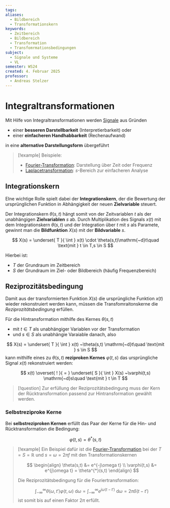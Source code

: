 ```yaml
---
tags: 
aliases:
  - Bildbereich
  - Transformationskern
keywords:
  - Zeitbereich
  - Bildbereich
  - Transformation
  - Transfomrmationsbedingungen
subject:
  - Signale und Systeme
  - VL
semester: WS24
created: 4. Februar 2025
professor:
  - Andreas Stelzer
---
```

 

# Integraltransformationen

Mit Hilfe von Integraltransformationen werden [Signale](Signale.md) aus Gründen 
- einer **besseren Darstellbarkeit** (Interpretierbarkeit) oder 
- einer **einfacheren Handhabbarkeit** (Rechenaufwand) 

in eine **alternative Darstellungsform** übergeführt

> [!example] Beispiele:
> - [Fourier-Transformation](Fourier-Transformation.md): Darstellung über Zeit oder Frequenz
> - [Laplacetransformation](Laplacetransformation.md): $s$-Bereich zur einfacheren Analyse

## Integrationskern

EIne wichtige Rolle spielt dabei der **Integrationskern**, der die Bewertung der ursprünglichen Funktion in Abhängigkeit der neuen **Zielvariable** steuert.

Der Integrationskern $\theta(s,t)$ hängt somit von der Zeitvariablen $t$ als der unabhängigen **Zielvariablen** $s$ ab. Durch Multiplikation des Signals $x(t)$ mit dem Integrationskern $\theta(s,t)$ und der Integration über $t$ mit $s$ als Paramete, gewinnt man die **Bildfunktion** $X(s)$ mit der **Bildvariable** $s$.

$$
X(s) = \underset{ T }{ \int } x(t) \cdot \theta(s,t)\mathrm{~d}t\quad \text{mit } t \in T,s \in S
$$

Hierbei ist:
- $T$ der Grundraum im Zeitbereich
- $S$ der Grundraum im Ziel- oder Bildbereich (häufig Frequenzbereich)

## Reziprozitätsbedingung

Damit aus der transformierten Funktion $X(s)$ die ursprüngliche Funktion $x(t)$ wieder rekonstruiert werden kann, müssen die Transfomraitonskerne die *Reziprozitätsbedingung* erfüllen.

Für die Hintransformation mithilfe des Kernes $\theta(s, t)$
- mit $t \in T$ als unabhängiger Variablen vor der Transformation
- und $s \in S$ als unabhängie Varaiable danach, also

$$
X(s) = \underset{ T }{ \int } x(t) ~\theta(s,t)  \mathrm{~d}t\quad \text{mit } s \in S  
$$
kann mithilfe eines zu $\theta(s,t)$ **reziproken Kernes** $\varphi(t,s)$ das ursprüngliche Signal $x(t)$ rekonstruiert werden:

$$
x(t) \overset{ ! }{ = } \underset{ S }{ \int } X(s) ~\varphi(t,s)  \mathrm{~d}s\quad \text{mit } t \in T  
$$

> [!question] Zur erfüllung der Reziprozitätsbedingung muss der Kern der Rücktransformation passend zur Hintransformation gewählt werden.

### Selbstreziproke Kerne

Bei **selbstreziproken Kernen** erfüllt das Paar der Kerne für die Hin- und Rücktransformation die Bedingung:

$$\varphi(t,s) = \theta^{*}(s,t)$$

> [!example] Ein Beispiel dafür ist die [Fourier-Transformation](Fourier-Transformation.md) bei der $T=S=\mathbb{R}$ und $s=\omega=2\pi f$ mit den Transformationskernen
> 
> $$
> \begin{align}
> \theta(s,t) &= e^{-j\omega t} \\
> \varphi(t,s) &= e^{j\omega t} = \theta^{*}(s,t)
> \end{align}
> $$
> 
> Die Reziprozitätsbedingung für die Fouriertransformation:
> 
> $$
> \int_{-\infty}^{\infty} \theta(\omega, t') \varphi(t, \omega) \mathrm{~d}\omega = \int_{-\infty}^{\infty} e^{ j\omega(t-t') } \mathrm{~d}\omega = 2\pi\delta(t-t')  
> $$
> ist somit bis auf einen Faktor $2\pi$ erfüllt.
